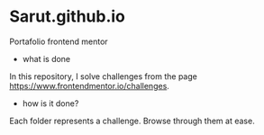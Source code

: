 # Sarut.github.io
Portafolio frontend mentor

- what is done

In this repository, I solve challenges from the page https://www.frontendmentor.io/challenges.

- how is it done?

Each folder represents a challenge. Browse through them at ease.
